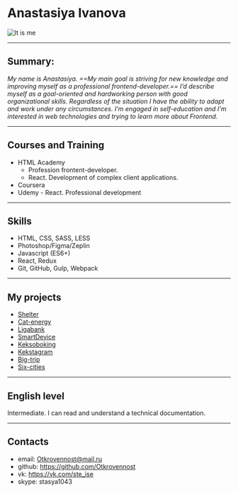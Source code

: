 # Anastasiya Ivanova

![](//task-1/photo.jpg "It is me")

--------------------------------------------------------------------------------------------------------------

## Summary:
*My name is Anastasiya.
==My main goal is striving for new knowledge and improving myself as a professional frontend-developer.== 
I’d describe myself as a goal-oriented and hardworking person with good organizational skills.
Regardless of the situation I have the ability to adapt and work under any circumstances.
I'm engaged in self-education and I'm interested in web technologies and trying to learn more about Frontend.*

--------------------------------------------------------------------------------------------------------------

## Courses and Training
* HTML Academy
    * Profession frontent-developer.
    * React. Development of complex client applications.
* Coursera
* Udemy - React. Professional development
--------------------------------------------------------------------------------------------------------------

## Skills
* HTML, CSS, SASS, LESS
* Photoshop/Figma/Zeplin 
* Javascript (ES6+)
* React, Redux
* Git, GitHub, Gulp, Webpack
--------------------------------------------------------------------------------------------------------------

## My projects

* [Shelter](https://otkrovennost.github.io/shelter-project/index.html)
* [Cat-energy](https://otkrovennost.github.io/cat-energy/)
* [Ligabank](https://otkrovennost.github.io/ligabank-project/)
* [SmartDevice](https://otkrovennost.github.io/SmartDevice/)
* [Keksoboking](https://otkrovennost.github.io/keksobuking-project/)
* [Kekstagram](https://otkrovennost.github.io/kekstagram-project/)
* [Big-trip](https://otkrovennost.github.io/big-trip/)
* [Six-cities](https://github.com/Otkrovennost/986345-six-cities-4)
--------------------------------------------------------------------------------------------------------------

## English level
Intermediate. I can read and understand a technical documentation.

--------------------------------------------------------------------------------------------------------------

## Contacts
* email: Otkrovennost@mail.ru
* github: https://github.com/Otkrovennost
* vk: https://vk.com/ste_ise
* skype: stasya1043
